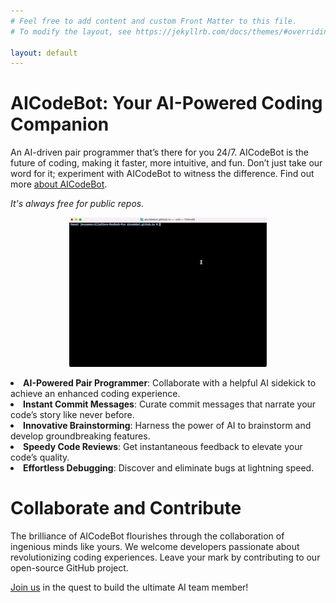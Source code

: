 ```yaml
---
# Feel free to add content and custom Front Matter to this file.
# To modify the layout, see https://jekyllrb.com/docs/themes/#overriding-theme-defaults

layout: default
---
```

<h1>AICodeBot: Your AI-Powered Coding Companion</H1>
<p>An AI-driven pair programmer that’s there for you 24/7. AICodeBot is the future of coding, making it faster, more intuitive, and fun. Don’t just take our word for it; experiment with AICodeBot to witness the difference. Find out more <a href="https://novara-ai.github.io/aicodebot.github.io/about/"> about AICodeBot</a>.</p>
<p><em>It's always free for public repos.</em></p>

<div align="center">
    <img src="images/alignment.gif" alt="alignment command example" style="max-width:100%; height:auto;">
</div>

<p>
<li><strong>AI-Powered Pair Programmer</strong>: Collaborate with a helpful AI sidekick to achieve an enhanced coding experience.</li>

<li><strong>Instant Commit Messages</strong>: Curate commit messages that narrate your code’s story like never before.</li>

<li><strong>Innovative Brainstorming</strong>: Harness the power of AI to brainstorm and develop groundbreaking features.</li>

<li><strong>Speedy Code Reviews</strong>: Get instantaneous feedback to elevate your code’s quality.</li>

<li><strong>Effortless Debugging</strong>: Discover and eliminate bugs at lightning speed.</li>

</p>

<h1>Collaborate and Contribute</h1>
<p>The brilliance of AICodeBot flourishes through the collaboration of ingenious minds like yours. We welcome developers passionate about revolutionizing coding experiences. Leave your mark by contributing to our open-source GitHub project. </p>
<p><a href="https://github.com/gorillamania/AICodeBot" target="_blank">Join us</a> in the quest to build the ultimate AI team member!</p>

